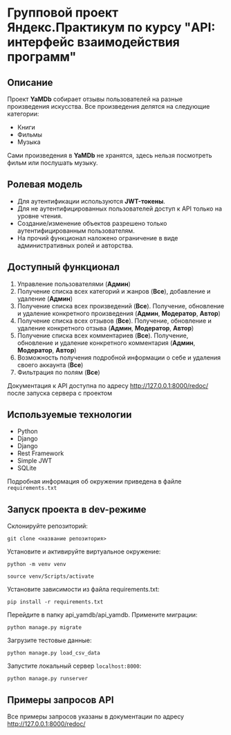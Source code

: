 
# Групповой проект Яндекс.Практикум по курсу "API: интерфейс взаимодействия программ"

## Описание

Проект **YaMDb** собирает отзывы пользователей на разные произведения искусства. Все произведения делятся на следующие категории:
 - Книги
 - Фильмы
 - Музыка

Сами произведения в **YaMDb** не хранятся, здесь нельзя посмотреть фильм или послушать музыку.

## Ролевая модель
- Для аутентификации используются **JWT-токены**.
- Для не аутентифицированных пользователей доступ к API только на уровне чтения.
- Создание/изменение объектов разрешено только аутентифицированным пользователям.
- На прочий функционал наложено ограничение в виде административных ролей и авторства.

## Доступный функционал
 1. Управление пользователями (**Админ**)
 2. Получение списка всех категорий и жанров (**Все**), добавление и удаление (**Админ**)
 3. Получение списка всех произведений (**Все**). Получение, обновление и удаление конкретного произведения (**Админ**, **Модератор**, **Автор**)
 4. Получение списка всех отзывов (**Все**). Получение, обновление и удаление конкретного отзыва (**Админ**, **Модератор**, **Автор**)
 5. Получение списка всех комментариев (**Все**). Получение, обновление и удаление конкретного комментария (**Админ**, **Модератор**, **Автор**)
 6. Возможность получения подробной информации о себе и удаления своего аккаунта (**Все**)
 7. Фильтрация по полям (**Все**)

Документация к API доступна по адресу http://127.0.0.1:8000/redoc/ после запуска сервера с проектом

## Используемые технологии
 - Python
 - Django
 - Django
 - Rest Framework
 - Simple JWT
 - SQLite

Подробная информация об окружении приведена в файле `requirements.txt`

## Запуск проекта в dev-режиме

Склонируйте репозиторий:

    git clone <название репозитория>

Установите и активируйте виртуальное окружение:

    python -m venv venv

    source venv/Scripts/activate

Установите зависимости из файла requirements.txt:

    pip install -r requirements.txt

Перейдите в папку api_yamdb/api_yamdb. Примените миграции:

    python manage.py migrate

Загрузите тестовые данные:

    python manage.py load_csv_data

Запустите локальный сервер `localhost:8000`:

    python manage.py runserver

## Примеры запросов API

Все примеры запросов указаны в документации по адресу http://127.0.0.1:8000/redoc/

